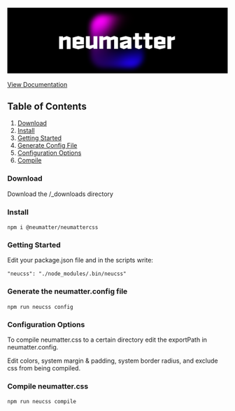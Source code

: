 ![plot](https://github.com/Clyng57/neumatter/raw/main/public/neumatter-logo-blackBG-01.svg)

[ View Documentation ](https://neumatter.vercel.app)

## Table of Contents
1. [ Download ](#download) <br />
2. [ Install ](#install) <br />
3. [ Getting Started ](#gettingstarted) <br />
4. [ Generate Config File ](#genconfig) <br />
5. [ Configuration Options ](#config) <br />
6. [ Compile ](#compile) <br />

<a name="download"></a>
### Download
Download the /_downloads directory

<a name="install"></a>
### Install
    
    npm i @neumatter/neumattercss 

<a name="gettingstarted"></a>
### Getting Started
Edit your package.json file and in the scripts write:
    
    "neucss": "./node_modules/.bin/neucss"

<a name="genconfig"></a>
### Generate the neumatter.config file
    
    npm run neucss config

<a name="config"></a>
### Configuration Options
To compile neumatter.css to a certain directory edit the exportPath in neumatter.config.

Edit colors, system margin & padding, system border radius, and exclude css from being compiled.

<a name="compile"></a>
### Compile neumatter.css
    
    npm run neucss compile
